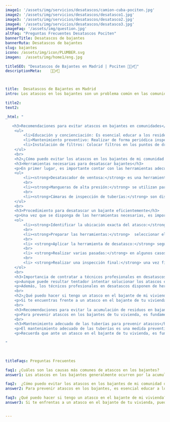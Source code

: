 ```yaml
---
image1: '/assets/img/servicios/desatascos/camion-cuba-pociten.jpg'
image2: '/assets/img/servicios/desatascos/desatasco1.jpg'
image3: '/assets/img/servicios/desatascos/desatasco2.jpg'
image4: '/assets/img/servicios/desatascos/desatasco3.jpg'
imageFaq: '/assets/img/question.jpg'
altFaq: "Preguntas Frecuentes Desatascos Pociten"
bannerTitle: Desatascos de bajantes
bannerRuta: Desatascos de bajantes
slug: bajantes
icono: /assets/img/icon/PLUMBER.svg
imagen:  /assets/img/home1/eng.jpg

titleSEO: "Desatascos de Bajantes en Madrid | Pociten 💪👷‍♂️🚰"
descriptionMeta:    💪👷‍♂️🚰



title:  Desatascos de Bajantes en Madrid
intro: Los atascos en los bajantes son un problema común en las comunidades de vecinos. En Desatascos Pociten, contamos con la experiencia y las herramientas necesarias para resolver cualquier obstrucción en los bajantes de tu comunidad de vecinos de manera rápida y eficiente.

title2:
text2: 

_html: "

   <h3>Recomendaciones para evitar atascos en bajantes en comunidades</h3>
    <ul>
        <li>Educación y concienciación: Es esencial educar a los residentes sobre el correcto uso de los desagües y la importancia de evitar arrojar residuos no adecuados por ellos.</li>
        <li>Mantenimiento preventivo: Realizar de forma periódica inspecciones y limpiezas de las tuberías, con el fin de detectar posibles problemas y prevenir la formación de atascos.</li>
        <li>Instalación de filtros: Colocar filtros en los puntos de drenaje, como fregaderos y lavabos, para evitar la entrada de residuos sólidos en los bajantes.</li>
    </ul>
    <br>
    <h2>¿Cómo puedo evitar los atascos en los bajantes de mi comunidad de vecinos?</h2>
    <h3>Herramientas necesarias para desatascar bajantes</h3>
    <p>En primer lugar, es importante contar con las herramientas adecuadas para desatascar los bajantes de tu comunidad de vecinos. Algunas de las herramientas más comunes son:</p>
    <ul>
        <li><strong>Desatascador de ventosa:</strong> es una herramienta manual que utiliza el vacío para desalojar los desechos y obstrucciones en las tuberías.</li>
        <br>
        <li><strong>Mangueras de alta presión:</strong> se utilizan para aplicar agua a presión en los bajantes, eliminando cualquier obstrucción o acumulación de residuos adheridos a las paredes de las tuberías.</li>
        <br>
        <li><strong>Cámaras de inspección de tuberías:</strong> son dispositivos que permiten visualizar el interior de las tuberías, identificando posibles obstrucciones y localizando su ubicación precisa.</li>
    </ul>
    <br>
    <h3>Procedimiento para desatascar un bajante eficientemente</h3>
    <p>Una vez que se disponga de las herramientas necesarias, es importante seguir un procedimiento adecuado para desatascar los bajantes de manera eficiente. A continuación, se detallan los pasos a seguir:</p>
    <ol>
        <li><strong>Identificar la ubicación exacta del atasco:</strong> utilizar la cámara de inspección de tuberías para localizar la zona obstruida y determinar la mejor posición para iniciar el desatasco.</li>
        <br>
        <li><strong>Preparar las herramientas:</strong>  seleccionar el desatascador adecuado y asegurarse de contar con una fuente de agua a presión si se va a utilizar una manguera de alta presión.</li>
        <br>
        <li> <strong>Aplicar la herramienta de desatasco:</strong> según el tipo de obstrucción, utilizar el desatascador de ventosa o la manguera de alta presión para aplicar presión en la tubería y desalojar los residuos acumulados.</li>
        <br>
        <li> <strong>Realizar varias pasadas:</strong> en algunos casos, puede ser necesario repetir el proceso de desatasco varias veces para eliminar por completo la obstrucción.</li>
        <br>
        <li> <strong>Realizar una inspección final:</strong> una vez finalizado el desatasco, utilizar la cámara de inspección de tuberías para verificar que no haya quedado ninguna obstrucción o acumulación de residuos.</li>
    </ol>
    <br>
    <h3>Importancia de contratar a técnicos profesionales en desatascos</h3>
    <p>Aunque puede resultar tentador intentar solucionar los atascos en los bajantes de forma casera, es fundamental entender la importancia de contratar a técnicos profesionales en desatascos. Estos profesionales cuentan con la experiencia y el conocimiento necesario para realizar un desatasco eficiente y seguro.</p>
    <p>Además, los técnicos profesionales en desatascos disponen de herramientas especializadas y técnicas avanzadas que garantizan resultados óptimos. Confía en Desatascos Pociten, expertos en desatascos de bajantes en Albacete, para resolver cualquier obstrucción en los bajantes de tu comunidad de vecinos de manera rápida y efectiva.</p>
    <br>
    <h2>¿Qué puedo hacer si tengo un atasco en el bajante de mi vivienda?</h2>
    <p>Si te encuentras frente a un atasco en el bajante de tu vivienda, es comprensible que necesites una solución eficiente y rápida para resolver el problema. En este punto, es importante contar con la ayuda de profesionales en desatascos como Desatascos Pociten, quienes cuentan con la experiencia y las herramientas necesarias para hacer frente a esta situación.</p>
    <br>
    <h3>Recomendaciones para evitar la acumulación de residuos en bajantes</h3>
    <p>Para prevenir atascos en los bajantes de tu vivienda, es fundamental tener en cuenta algunas recomendaciones prácticas. En primer lugar, evita arrojar residuos o productos no biodegradables por los desagües, como restos de comida, aceites, grasas o productos químicos. Asimismo, es importante utilizar filtros en los puntos de drenaje para evitar que objetos sólidos lleguen a las tuberías. Mantener una limpieza regular en techos y terrazas también contribuirá a evitar la acumulación de residuos en los bajantes.</p>
    <br>
    <h3>Mantenimiento adecuado de las tuberías para prevenir atascos</h3>
    <p>El mantenimiento adecuado de las tuberías es una medida preventiva eficaz para evitar atascos en los bajantes. Se recomienda realizar limpiezas periódicas mediante servicios de Desatascos Pociten, quienes utilizan técnicas avanzadas como el agua a presión, camión cuba y limpieza manual para eliminar los sedimentos acumulados en las tuberías. Además, es importante prestar atención a posibles señales de alerta, como olores desagradables, ruidos extraños o un flujo de agua lento, ya que podrían indicar la presencia de obstrucciones en los bajantes.</p>
    <p>Recuerda que ante un atasco en el bajante de tu vivienda, es fundamental contar con el apoyo profesional de Desatascos Pociten, quienes te brindarán soluciones efectivas y rápidas para resolver el problema. Además, siguiendo las recomendaciones de prevención y mantenimiento adecuado de las tuberías, podrás evitar futuros atascos en los bajantes y disfrutar de un sistema de saneamiento óptimo en tu hogar.</p>
	    
"



titleFaqs: Preguntas Frecuentes

faq1: ¿Cuáles son las causas más comunes de atascos en los bajantes? 
answer1: Los atascos en los bajantes generalmente ocurren por la acumulación de residuos sólidos como restos de alimentos, grasa y objetos arrojados por los desagües. Además, el mal uso de los desagües, como el vertido de productos químicos, toallitas húmedas o exceso de papel higiénico, contribuye significativamente a las obstrucciones. En algunos casos, los problemas en la red de saneamiento, como roturas o colapsos de las tuberías, también pueden ser responsables.

faq2:  ¿Cómo puedo evitar los atascos en los bajantes de mi comunidad de vecinos? 
answer2: Para prevenir atascos en los bajantes, es esencial educar a los residentes sobre el uso adecuado de los desagües. Evitar arrojar residuos no adecuados y realizar inspecciones y limpiezas periódicas de las tuberías son prácticas clave. La instalación de filtros en los puntos de drenaje, como fregaderos y lavabos, puede ser muy efectiva para capturar residuos sólidos antes de que entren en los bajantes.

faq3: ¿Qué puedo hacer si tengo un atasco en el bajante de mi vivienda?
answer3: Si te enfrentas a un atasco en el bajante de tu vivienda, puedes comenzar utilizando herramientas manuales como desatascadores de ventosa o mangueras de alta presión para desalojar la obstrucción. Si estas medidas no son efectivas, es recomendable contactar a profesionales en desatascos. Los expertos cuentan con herramientas más avanzadas y experiencia para manejar atascos complejos de manera segura y eficiente. Además, pueden ofrecer soluciones a largo plazo para evitar futuros problemas.


---
```

